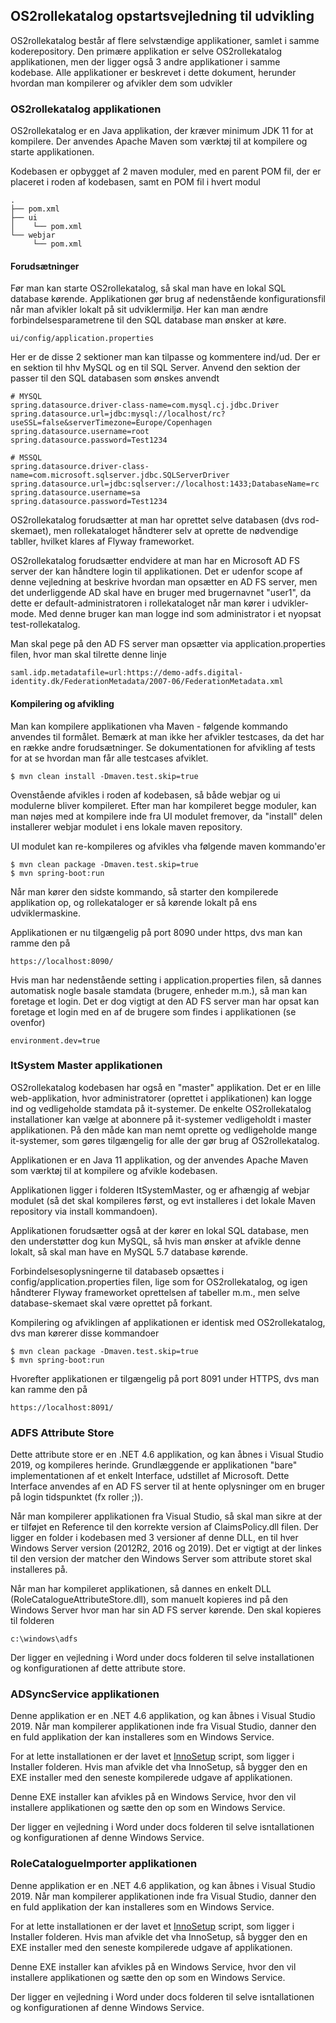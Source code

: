 ## OS2rollekatalog opstartsvejledning til udvikling
OS2rollekatalog består af flere selvstændige applikationer, samlet i samme koderepository. Den primære applikation er selve OS2rollekatalog applikationen, men der ligger også 3 andre applikationer i samme kodebase. Alle applikationer er beskrevet i dette dokument, herunder hvordan man kompilerer og afvikler dem som udvikler

### OS2rollekatalog applikationen
OS2rollekatalog er en Java applikation, der kræver minimum JDK 11 for at kompilere. Der anvendes Apache Maven som værktøj til at kompilere og starte applikationen.

Kodebasen er opbygget af 2 maven moduler, med en parent POM fil, der er placeret i roden af kodebasen, samt en POM fil i hvert modul

    .
    ├── pom.xml
    ├── ui
    │    └── pom.xml
    └── webjar
         └── pom.xml

#### Forudsætninger
Før man kan starte OS2rollekatalog, så skal man have en lokal SQL database kørende. Applikationen gør brug af nedenstående konfigurationsfil når man afvikler lokalt på sit udviklermiljø. Her kan man ændre forbindelsesparametrene til den SQL database man ønsker at køre.

    ui/config/application.properties

Her er de disse 2 sektioner man kan tilpasse og kommentere ind/ud. Der er en sektion til hhv MySQL og en til SQL Server. Anvend den sektion der passer til den SQL databasen som ønskes anvendt

    # MYSQL
    spring.datasource.driver-class-name=com.mysql.cj.jdbc.Driver
    spring.datasource.url=jdbc:mysql://localhost/rc?useSSL=false&serverTimezone=Europe/Copenhagen
    spring.datasource.username=root
    spring.datasource.password=Test1234

    # MSSQL
    spring.datasource.driver-class-name=com.microsoft.sqlserver.jdbc.SQLServerDriver
    spring.datasource.url=jdbc:sqlserver://localhost:1433;DatabaseName=rc
    spring.datasource.username=sa
    spring.datasource.password=Test1234

OS2rollekatalog forudsætter at man har oprettet selve databasen (dvs rod-skemaet), men rollekataloget håndterer selv at oprette de nødvendige tabller, hvilket klares af Flyway frameworket.

OS2rollekatalog forudsætter endvidere at man har en Microsoft AD FS server der kan håndtere login til applikationen. Det er udenfor scope af denne vejledning at beskrive hvordan man opsætter en AD FS server, men det underliggende AD skal have en bruger med brugernavnet "user1", da dette er default-administratoren i rollekataloget når man kører i udvikler-mode. Med denne bruger kan man logge ind som administrator i et nyopsat test-rollekatalog.

Man skal pege på den AD FS server man opsætter via application.properties filen, hvor man skal tilrette denne linje

    saml.idp.metadatafile=url:https://demo-adfs.digital-identity.dk/FederationMetadata/2007-06/FederationMetadata.xml

#### Kompilering og afvikling
Man kan kompilere applikationen vha Maven - følgende kommando anvendes til formålet. Bemærk at man ikke her afvikler testcases, da det har en række andre forudsætninger. Se dokumentationen for afvikling af tests for at se hvordan man får alle testcases afviklet.

    $ mvn clean install -Dmaven.test.skip=true

Ovenstående afvikles i roden af kodebasen, så både webjar og ui modulerne bliver kompileret. Efter man har kompileret begge moduler, kan man nøjes med at kompilere inde fra UI modulet fremover, da "install" delen installerer webjar modulet i ens lokale maven repository.

UI modulet kan re-kompileres og afvikles vha følgende maven kommando'er

    $ mvn clean package -Dmaven.test.skip=true
    $ mvn spring-boot:run

Når man kører den sidste kommando, så starter den kompilerede applikation op, og rollekataloger er så kørende lokalt på ens udviklermaskine.

Applikationen er nu tilgængelig på port 8090 under https, dvs man kan ramme den på

    https://localhost:8090/
    
Hvis man har nedenstående setting i application.properties filen, så dannes automatisk nogle basale stamdata (brugere, enheder m.m.), så man kan foretage et login. Det er dog vigtigt at den AD FS server man har opsat kan foretage et login med en af de brugere som findes i applikationen (se ovenfor)

    environment.dev=true

### ItSystem Master applikationen
OS2rollekatalog kodebasen har også en "master" applikation. Det er en lille web-applikation, hvor administratorer (oprettet i applikationen) kan logge ind og vedligeholde stamdata på it-systemer. De enkelte OS2rollekatalog installationer kan vælge at abonnere på it-systemer vedligeholdt i master applikationen. På den måde kan man nemt oprette og vedligeholde mange it-systemer, som gøres tilgængelig for alle der gør brug af OS2rollekatalog.

Applikationen er en Java 11 applikation, og der anvendes Apache Maven som værktøj til at kompilere og afvikle kodebasen.

Applikationen ligger i folderen ItSystemMaster, og er afhængig af webjar modulet (så det skal kompileres først, og evt installeres i det lokale Maven repository via install kommandoen).

Applikationen forudsætter også at der kører en lokal SQL database, men den understøtter dog kun MySQL, så hvis man ønsker at afvikle denne lokalt, så skal man have en MySQL 5.7 database kørende.

Forbindelsesoplysningerne til databaseb opsættes i config/application.properties filen, lige som for OS2rollekatalog, og igen håndterer Flyway frameworket oprettelsen af tabeller m.m., men selve database-skemaet skal være oprettet på forkant.

Kompilering og afviklingen af applikationen er identisk med OS2rollekatalog, dvs man kørerer disse kommandoer

    $ mvn clean package -Dmaven.test.skip=true
    $ mvn spring-boot:run

Hvorefter applikationen er tilgængelig på port 8091 under HTTPS, dvs man kan ramme den på

    https://localhost:8091/

### ADFS Attribute Store
Dette attribute store er en .NET 4.6 applikation, og kan åbnes i Visual Studio 2019, og kompileres herinde. Grundlæggende er applikationen "bare" implementationen af et enkelt Interface, udstillet af Microsoft. Dette Interface anvendes af en AD FS server til at hente oplysninger om en bruger på login tidspunktet (fx roller ;)).

Når man kompilerer applikationen fra Visual Studio, så skal man sikre at der er tilføjet en Reference til den korrekte version af ClaimsPolicy.dll filen. Der ligger en folder i kodebasen med 3 versioner af denne DLL, en til hver Windows Server version (2012R2, 2016 og 2019). Det er vigtigt at der linkes til den version der matcher den Windows Server som attribute storet skal installeres på.

Når man har kompileret applikationen, så dannes en enkelt DLL (RoleCatalogueAttributeStore.dll), som manuelt kopieres ind på den Windows Server hvor man har sin AD FS server kørende. Den skal kopieres til folderen

    c:\windows\adfs
    
Der ligger en vejledning i Word under docs folderen til selve installationen og konfigurationen af dette attribute store.

### ADSyncService applikationen
Denne applikation er en .NET 4.6 applikation, og kan åbnes i Visual Studio 2019. Når man kompilerer applikationen inde fra Visual Studio, danner den en fuld applikation der kan installeres som en Windows Service.

For at lette installationen er der lavet et [InnoSetup](https://jrsoftware.org/isinfo.php) script, som ligger i Installer folderen. Hvis man afvikle det vha InnoSetup, så bygger den en EXE installer med den seneste kompilerede udgave af applikationen.

Denne EXE installer kan afvikles på en Windows Service, hvor den vil installere applikationen og sætte den op som en Windows Service.

Der ligger en vejledning i Word under docs folderen til selve isntallationen og konfigurationen af denne Windows Service.

### RoleCatalogueImporter applikationen
Denne applikation er en .NET 4.6 applikation, og kan åbnes i Visual Studio 2019. Når man kompilerer applikationen inde fra Visual Studio, danner den en fuld applikation der kan installeres som en Windows Service.

For at lette installationen er der lavet et [InnoSetup](https://jrsoftware.org/isinfo.php) script, som ligger i Installer folderen. Hvis man afvikle det vha InnoSetup, så bygger den en EXE installer med den seneste kompilerede udgave af applikationen.

Denne EXE installer kan afvikles på en Windows Service, hvor den vil installere applikationen og sætte den op som en Windows Service.

Der ligger en vejledning i Word under docs folderen til selve isntallationen og konfigurationen af denne Windows Service.
